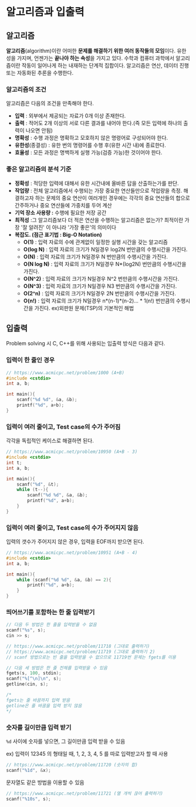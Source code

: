 # 알고리즘과 입출력

## 알고리즘

**알고리즘**(algorithm)이란 어떠한 **문제를 해결하기 위한 여러 동작들의 모임**이다. 유한성을 가지며, 언젠가는 **끝나야 하는 속성**을 가지고 있다. 수학과 컴퓨터 과학에서 알고리즘이란 작동이 일어나게 하는 내재하는 단계적 집합이다. 알고리즘은 연산, 데이터 진행 또는 자동화된 추론을 수행한다.



### 알고리즘의 조건

알고리즘은 다음의 조건을 만족해야 한다.

- **입력** : 외부에서 제공되는 자료가 0개 이상 존재한다.
- **출력** : 적어도 2개 이상의 서로 다른 결과를 내어야 한다.(즉 모든 입력에 하나의 출력이 나오면 안됨)
- **명확성** : 수행 과정은 명확하고 모호하지 않은 명령어로 구성되어야 한다.
- **유한성**(종결성) : 유한 번의 명령어를 수행 후(유한 시간 내)에 종료한다.
- **효율성** : 모든 과정은 명백하게 실행 가능(검증 가능)한 것이어야 한다.



### 좋은 알고리즘의 분석 기준

- **정확성** : 적당한 입력에 대해서 유한 시간내에 올바른 답을 산출하는가를 판단.
- **작업량** : 전체 알고리즘에서 수행되는 가장 중요한 연산들만으로 작업량을 측정. 해결하고자 하는 문제의 중요 연산이 여러개인 경우에는 각각의 중요 연산들의 합으로 간주하거나 중요 연산들에 가중치를 두어 계산
- **기억 장소 사용량 :** 수행에 필요한 저장 공간
- **최적성** :그 알고리즘보다 더 적은 연산을 수행하는 알고리즘은 없는가? 최적이란 가장 '잘 알려진' 이 아니라 '가장 좋은'의 의미이다
- **복잡도. (점근 표기법 : Big-O Notation)**
  - **O(1)** : 입력 자료의 수에 관계없이 일정한 실행 시간을 갖는 알고리즘
  - **O(log N)** : 입력 자료의 크기가 N일경우 log2N 번만큼의 수행시간을 가진다.
  - **O(N)** : 입력 자료의 크기가 N일경우 N 번만큼의 수행시간을 가진다.
  - **O(N log N)** : 입력 자료의 크기가 N일경우 N*(log2N) 번만큼의 수행시간을 가진다.
  - **O(N^2)** : 입력 자료의 크기가 N일경우 N^2 번만큼의 수행시간을 가진다.
  - **O(N^3)** : 입력 자료의 크기가 N일경우 N3 번만큼의 수행시간을 가진다.
  - **O(2^n)** : 입력 자료의 크기가 N일경우 2N 번만큼의 수행시간을 가진다.
  - **O(n!)** : 입력 자료의 크기가 N일경우 n*(n-1)*(n-2)... * 1(n!) 번만큼의 수행시간을 가진다. ex)외판원 문제(TSP)의 기본적인 해법



## 입출력

Problem solving 시 C, C++를 위해 사용되는 입출력 방식은 다음과 같다.



### 입력이 한 줄인 경우

```c
// https://www.acmicpc.net/problem/1000 (A+B)
#include <cstdio>
int a, b;

int main(){
    scanf("%d %d", &a, &b);
    printf("%d", a+b);
}
```



### 입력이 여러 줄이고, Test case의 수가 주어짐

각각을 독립적인 케이스로 해결하면 된다.

```c
// https://www.acmicpc.net/problem/10950 (A+B - 3)
#include <cstdio>
int t;
int a, b;

int main(){
    scanf("%d", &t);
    while (t--){
    	scanf("%d %d", &a, &b);
    	printf("%d", a+b);
    }
}
```



### 입력이 여러 줄이고, Test case의 수가 주어지지 않음

입력의 갯수가 주어지지 않은 경우, 입력을 EOF까지 받으면 된다.

```c
// https://www.acmicpc.net/problem/10951 (A+B - 4)
#include <cstdio>
int a, b;

int main(){
    while (scanf("%d %d", &a, &b) == 2){
    	printf("%d", a+b);
    }
}
```



### 띄어쓰기를 포함하는 한 줄 입력받기

```c
// 다음 두 방법은 한 줄을 입력받을 수 없음
scanf("%s", s);
cin >> s;
```

```c++
// https://www.acmicpc.net/problem/11718 (그대로 출력하기)
// https://www.acmicpc.net/problem/11719 (그대로 출력하기 2)
// scanf 방법으로는 빈 줄을 입력받을 수 없으므로 11719번 문제는 fgets를 이용

// 다음 세 방법은 한 줄 전체를 입력받을 수 있음
fgets(s, 100, stdin);
scanf("%[^\n]\n", s);
getline(cin, s);

/*
fgets는 줄 바꿈까지 입력 받음
getline은 줄 바꿈을 입력 받지 않음
*/
```



### 숫자를 길이만큼 입력 받기

`%d` 사이에 숫자를 넣으면,  그 길이만큼 입력 받을 수 있음

ex) 입력이 12345 의 형태일 때, 1, 2, 3, 4, 5 를 따로 입력받고자 할 때 사용

```c++
// https://www.acmicpc.net/problem/11720 (숫자의 합)
scanf("%1d", &x);
```

문자열도 같은 방법을 이용할 수 있음

```c++
// https://www.acmicpc.net/problem/11721 (열 개씩 끊어 출력하기)
scanf("%10s", s);
```

